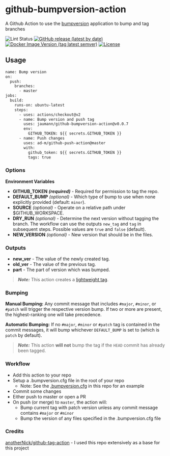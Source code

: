 # github-bumpversion-action

A Github Action to use the [bumpversion](https://pypi.org/project/bumpversion/) application to bump and tag branches

![Lint Status](https://github.com/jaumann/github-bumpversion-action/workflows/Lint%20Code%20Base/badge.svg)
[![GitHub release (latest by date)](https://img.shields.io/github/v/release/jaumann/github-bumpversion-action?label=Github%20Release)](https://github.com/jaumann/github-bumpversion-action/releases)
[![Docker Image Version (tag latest semver)](https://img.shields.io/docker/v/jaumann/github-bumpversion-action?sort=semver&label=Docker%20Version)](https://hub.docker.com/r/jaumann/github-bumpversion-action)
[![License](https://img.shields.io/github/license/jaumann/github-bumpversion-action)](LICENSE)

## Usage

```Dockerfile
name: Bump version
on:
  push:
    branches:
      - master
jobs:
  build:
    runs-on: ubuntu-latest
    steps:
      - uses: actions/checkout@v2
      - name: Bump version and push tag
        uses: jaumann/github-bumpversion-action@v0.0.7
        env:
          GITHUB_TOKEN: ${{ secrets.GITHUB_TOKEN }}
      - name: Push changes
        uses: ad-m/github-push-action@master
        with:
          github_token: ${{ secrets.GITHUB_TOKEN }}
          tags: true
```

### Options

**Environment Variables**

* **GITHUB_TOKEN** ***(required)*** - Required for permission to tag the repo.
* **DEFAULT_BUMP** *(optional)* - Which type of bump to use when none explicitly provided (default: `minor`).
* **SOURCE** *(optional)* - Operate on a relative path under $GITHUB_WORKSPACE.
* **DRY_RUN** *(optional)* - Determine the next version without tagging the branch. The workflow can use the outputs `new_tag` and `tag` in subsequent steps. Possible values are ```true``` and ```false``` (default).
* **NEW_VERSION** *(optional)* - New version that should be in the files.


### Outputs

* **new_ver** - The value of the newly created tag.
* **old_ver** - The value of the previous tag.
* **part** - The part of version which was bumped.

> ***Note:*** This action creates a [lightweight tag](https://developer.github.com/v3/git/refs/#create-a-reference).

### Bumping

**Manual Bumping:** Any commit message that includes `#major`, `#minor`, or `#patch` will trigger the respective version bump. If two or more are present, the highest-ranking one will take precedence.

**Automatic Bumping:** If no `#major`, `#minor` or `#patch` tag is contained in the commit messages, it will bump whichever `DEFAULT_BUMP` is set to (which is `patch` by default).

> ***Note:*** This action **will not** bump the tag if the `HEAD` commit has already been tagged.

### Workflow

* Add this action to your repo
* Setup a .bumpversion.cfg file in the root of your repo
  * Note: See the [.bumpversion.cfg](.bumpversion.cfg) in this repo for an example
* Commit some changes
* Either push to master or open a PR
* On push (or merge) to `master`, the action will:
  * Bump current tag with patch version unless any commit message contains `#major` or `#minor`
  * Bump the version of any files specified in the .bumpversion.cfg file

### Credits

[anotherNick/github-tag-action](https://github.com/anothrNick/github-tag-action/) - I used this repo extensively as a base for this project
